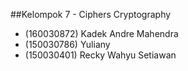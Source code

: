 ##Kelompok 7 - Ciphers Cryptography

- (160030872) Kadek Andre Mahendra
- (150030786) Yuliany
- (150030401) Recky Wahyu Setiawan